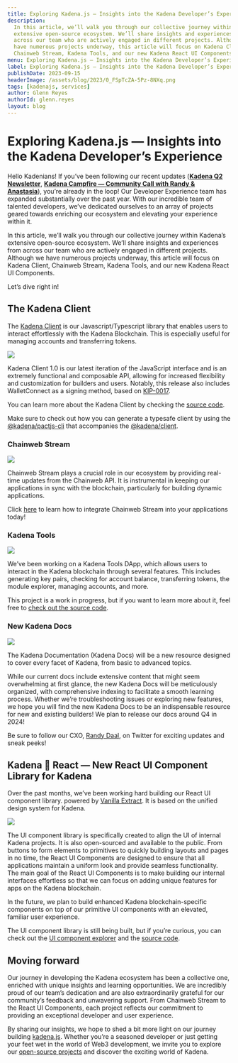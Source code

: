```yaml
---
title: Exploring Kadena.js — Insights into the Kadena Developer’s Experience
description:
  In this article, we’ll walk you through our collective journey within Kadena’s
  extensive open-source ecosystem. We’ll share insights and experiences from
  across our team who are actively engaged in different projects. Although we
  have numerous projects underway, this article will focus on Kadena Client,
  Chainweb Stream, Kadena Tools, and our new Kadena React UI Components.
menu: Exploring Kadena.js — Insights into the Kadena Developer’s Experience
label: Exploring Kadena.js — Insights into the Kadena Developer’s Experience
publishDate: 2023-09-15
headerImage: /assets/blog/2023/0_FSpTcZA-5Pz-8NXq.png
tags: [kadenajs, services]
author: Glenn Reyes
authorId: glenn.reyes
layout: blog
---
```


# Exploring Kadena.js — Insights into the Kadena Developer’s Experience

Hello Kadenians! If you’ve been following our recent updates
(**[Kadena Q2 Newsletter](/blogchain/2023/kadena-2023-q2-newsletter-2023-07-06)**,
**[Kadena Campfire — Community Call with Randy & Anastasia](https://youtu.be/IN8qx_6DgJU)**),
you’re already in the loop! Our Developer Experience team has expanded
substantially over the past year. With our incredible team of talented
developers, we’ve dedicated ourselves to an array of projects geared towards
enriching our ecosystem and elevating your experience within it.

In this article, we’ll walk you through our collective journey within Kadena’s
extensive open-source ecosystem. We’ll share insights and experiences from
across our team who are actively engaged in different projects. Although we have
numerous projects underway, this article will focus on Kadena Client, Chainweb
Stream, Kadena Tools, and our new Kadena React UI Components.

Let’s dive right in!

## The Kadena Client

The
[Kadena Client](https://github.com/kadena-community/kadena.js/blob/master/packages/libs/client/README.md)
is our Javascript/Typescript library that enables users to interact effortlessly
with the Kadena Blockchain. This is especially useful for managing accounts and
transferring tokens.

![](/assets/blog/2023/1_cTjcaBJ0qQISAFt23MEYMw.webp)

Kadena Client 1.0 is our latest iteration of the JavaScript interface and is an
extremely functional and composable API, allowing for increased flexibility and
customization for builders and users. Notably, this release also includes
WalletConnect as a signing method, based on
[KIP-0017](https://github.com/kadena-io/KIPs/blob/master/kip-0017.md).

You can learn more about the Kadena Client by checking the
[source code](https://github.com/kadena-community/kadena.js/tree/main/packages/libs/client).

Make sure to check out how you can generate a typesafe client by using the
[@kadena/pactjs-cli](https://github.com/kadena-community/kadena.js/tree/main/packages/tools/pactjs-cli)
that accompanies the
[@kadena/client](https://github.com/kadena-community/kadena.js/tree/main/packages/libs/client).

### **Chainweb Stream**

![](/assets/blog/2023/0_TtpBFbOxE7t1oOA7.png)

Chainweb Stream plays a crucial role in our ecosystem by providing real-time
updates from the Chainweb API. It is instrumental in keeping our applications in
sync with the blockchain, particularly for building dynamic applications.

Click
[here](https://github.com/kadena-community/kadena.js/tree/main/packages/libs/chainweb-stream-client)
to learn how to integrate Chainweb Stream into your applications today!

### Kadena Tools

![](/assets/blog/2023/0_LVaoFVpypwNt2njo.png)

We’ve been working on a Kadena Tools DApp, which allows users to interact in the
Kadena blockchain through several features. This includes generating key pairs,
checking for account balance, transferring tokens, the module explorer, managing
accounts, and more.

This project is a work in progress, but if you want to learn more about it, feel
free to
[check out the source code](https://github.com/kadena-community/kadena.js/tree/main/packages/apps/tools).

### New Kadena Docs

![](/assets/blog/2023/0_s-vXIU_stFVOsfim.png)

The Kadena Documentation (Kadena Docs) will be a new resource designed to cover
every facet of Kadena, from basic to advanced topics.

While our current docs include extensive content that might seem overwhelming at
first glance, the new Kadena Docs will be meticulously organized, with
comprehensive indexing to facilitate a smooth learning process. Whether we’re
troubleshooting issues or exploring new features, we hope you will find the new
Kadena Docs to be an indispensable resource for new and existing builders! We
plan to release our docs around Q4 in 2024!

Be sure to follow our CXO, [Randy Daal](https://twitter.com/Randynamic_4), on
Twitter for exciting updates and sneak peeks!

## Kadena 🤍 React — New React UI Component Library for Kadena

Over the past months, we’ve been working hard building our React UI component
library. powered by [Vanilla Extract](https://vanilla-extract.style/). It is
based on the unified design system for Kadena.

![](/assets/blog/2023/0_z09XwxCPbeesz6iu.png)

The UI component library is specifically created to align the UI of internal
Kadena projects. It is also open-sourced and available to the public. From
buttons to form elements to primitives to quickly building layouts and pages in
no time, the React UI Components are designed to ensure that all applications
maintain a uniform look and provide seamless functionality. The main goal of the
React UI Components is to make building our internal interfaces effortless so
that we can focus on adding unique features for apps on the Kadena blockchain.

In the future, we plan to build enhanced Kadena blockchain-specific components
on top of our primitive UI components with an elevated, familiar user
experience.

The UI component library is still being built, but if you’re curious, you can
check out the [UI component explorer](https://react-ui.kadena.io) and the
[source code](https://github.com/kadena-community/kadena.js/tree/main/packages/libs/react-ui).

## Moving forward

Our journey in developing the Kadena ecosystem has been a collective one,
enriched with unique insights and learning opportunities. We are incredibly
proud of our team’s dedication and are also extraordinarily grateful for our
community’s feedback and unwavering support. From Chainweb Stream to the React
UI Components, each project reflects our commitment to providing an exceptional
developer and user experience.

By sharing our insights, we hope to shed a bit more light on our journey
building [kadena.js](https://github.com/kadena-community/kadena.js). Whether
you’re a seasoned developer or just getting your feet wet in the world of Web3
development, we invite you to explore our
[open-source projects](https://github.com/kadena-community) and discover the
exciting world of Kadena.
